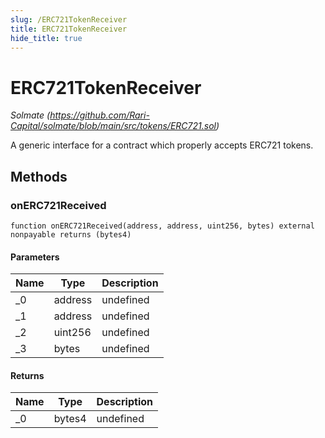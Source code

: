 ```yaml
---
slug: /ERC721TokenReceiver
title: ERC721TokenReceiver
hide_title: true
---
```


# ERC721TokenReceiver

_Solmate (https://github.com/Rari-Capital/solmate/blob/main/src/tokens/ERC721.sol)_

A generic interface for a contract which properly accepts ERC721 tokens.

## Methods

### onERC721Received

```solidity
function onERC721Received(address, address, uint256, bytes) external nonpayable returns (bytes4)
```

#### Parameters

| Name | Type    | Description |
| ---- | ------- | ----------- |
| \_0  | address | undefined   |
| \_1  | address | undefined   |
| \_2  | uint256 | undefined   |
| \_3  | bytes   | undefined   |

#### Returns

| Name | Type   | Description |
| ---- | ------ | ----------- |
| \_0  | bytes4 | undefined   |

